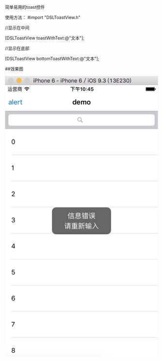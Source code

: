 简单易用的toast控件

使用方法：
#import "DSLToastView.h"

//显示在中间

[DSLToastView toastWithText:@"文本"]; 

//显示在底部

[DSLToastView bottomToastWithText:@"文本"]; 

##效果图

![](https://github.com/dengshunlai/DSLToastView/raw/master/preview.png)



